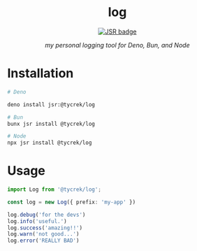 <div align="center">

# log

[![JSR badge]][JSR link]

*my personal logging tool for Deno, Bun, and Node*

</div>

# Installation

```bash
# Deno

deno install jsr:@tycrek/log

# Bun
bunx jsr install @tycrek/log

# Node
npx jsr install @tycrek/log
```

# Usage

```ts
import Log from '@tycrek/log';

const log = new Log({ prefix: 'my-app' })

log.debug('for the devs')
log.info('useful.')
log.success('amazing!!')
log.warn('not good...')
log.error('REALLY BAD')

```

[JSR badge]: https://jsr.io/badges/@tycrek/log
[JSR link]: https://jsr.io/@tycrek/log

